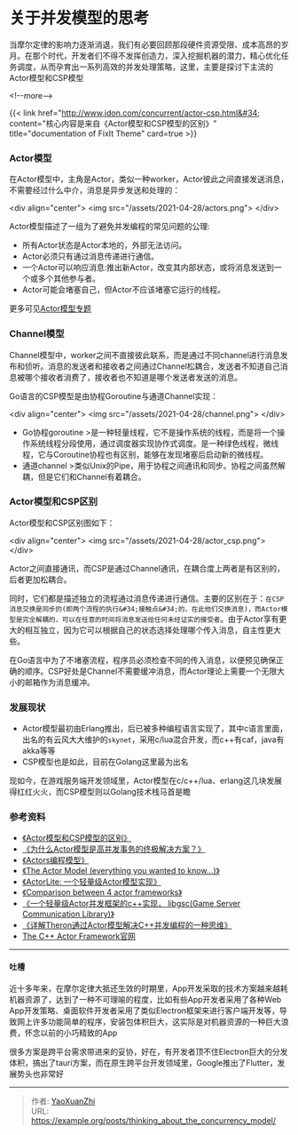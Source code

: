 # 关于并发模型的思考


当摩尔定律的影响力逐渐消退，我们有必要回顾那段硬件资源受限、成本高昂的岁月。在那个时代，开发者们不得不发挥创造力，深入挖掘机器的潜力，精心优化任务调度，从而孕育出一系列高效的并发处理策略，这里，主要是探讨下主流的Actor模型和CSP模型

&lt;!--more--&gt;

{{&lt; link href=&#34;http://www.jdon.com/concurrent/actor-csp.html&#34; content=&#34;核心内容是来自《Actor模型和CSP模型的区别》&#34; title=&#34;documentation of FixIt Theme&#34; card=true &gt;}}

### Actor模型
在Actor模型中，主角是Actor，类似一种worker，Actor彼此之间直接发送消息，不需要经过什么中介，消息是异步发送和处理的：

  &lt;div align=&#34;center&#34;&gt;
    &lt;img src=&#34;/assets/2021-04-28/actors.png&#34;&gt;
  &lt;/div&gt;

Actor模型描述了一组为了避免并发编程的常见问题的公理:

  - 所有Actor状态是Actor本地的，外部无法访问。
  - Actor必须只有通过消息传递进行通信。  
  - 一个Actor可以响应消息:推出新Actor，改变其内部状态，或将消息发送到一个或多个其他参与者。
  - Actor可能会堵塞自己，但Actor不应该堵塞它运行的线程。

更多可见[Actor模型专题](http://www.jdon.com/actors.html)

### Channel模型
Channel模型中，worker之间不直接彼此联系，而是通过不同channel进行消息发布和侦听。消息的发送者和接收者之间通过Channel松耦合，发送者不知道自己消息被哪个接收者消费了，接收者也不知道是哪个发送者发送的消息。

Go语言的CSP模型是由协程Goroutine与通道Channel实现：

  &lt;div align=&#34;center&#34;&gt;
    &lt;img src=&#34;/assets/2021-04-28/channel.png&#34;&gt;
  &lt;/div&gt;

  - Go协程goroutine
    &gt;是一种轻量线程，它不是操作系统的线程，而是将一个操作系统线程分段使用，通过调度器实现协作式调度。是一种绿色线程，微线程，它与Coroutine协程也有区别，能够在发现堵塞后启动新的微线程。
  - 通道channel
    &gt;类似Unix的Pipe，用于协程之间通讯和同步。协程之间虽然解耦，但是它们和Channel有着耦合。

### Actor模型和CSP区别
Actor模型和CSP区别图如下：

  &lt;div align=&#34;center&#34;&gt;
    &lt;img src=&#34;/assets/2021-04-28/actor_csp.png&#34;&gt;
  &lt;/div&gt;

Actor之间直接通讯，而CSP是通过Channel通讯，在耦合度上两者是有区别的，后者更加松耦合。

同时，它们都是描述独立的流程通过消息传递进行通信。主要的区别在于：`在CSP消息交换是同步的(即两个流程的执行&#34;接触点&#34;的，在此他们交换消息)，而Actor模型是完全解耦的，可以在任意的时间将消息发送给任何未经证实的接受者`。由于Actor享有更大的相互独立，因为它可以根据自己的状态选择处理哪个传入消息，自主性更大些。

在Go语言中为了不堵塞流程，程序员必须检查不同的传入消息，以便预见确保正确的顺序。CSP好处是Channel不需要缓冲消息，而Actor理论上需要一个无限大小的邮箱作为消息缓冲。

### 发展现状
  - Actor模型最初由Erlang推出，后已被多种编程语言实现了，其中c语言里面，出名的有云风大大维护的`skynet`，采用c/lua混合开发，而c&#43;&#43;有caf，java有akka等等
  - CSP模型也是如此，目前在Golang这里最为出名

现如今，在游戏服务端开发领域里，Actor模型在c/c&#43;&#43;/lua、erlang这几块发展得红红火火，而CSP模型则以Golang技术栈马首是瞻

### 参考资料
 - [《Actor模型和CSP模型的区别》](http://www.jdon.com/concurrent/actor-csp.html)
 - [《为什么Actor模型是高并发事务的终极解决方案？》](http://www.jdon.com/45728)
 - [《Actors编程模型》](https://www.jdon.com/actors.html)
 - [《The Actor Model (everything you wanted to know...)》](https://v.qq.com/x/page/c032075lfoq.html)
 - [《ActorLite: 一个轻量级Actor模型实现》](http://www.cnblogs.com/and_swordday/p/4113623.html)
 - [《Comparison between 4 actor frameworks》](http://doc.akka.io/docs/misc/Comparison_between_4_actor_frameworks.pdf)
 - [《一个轻量级Actor并发框架的c&#43;&#43;实现， libgsc(Game Server Communication Library)》](http://blog.csdn.net/xzwdev/article/details/40791387)
 - [《详解Theron通过Actor模型解决C&#43;&#43;并发编程的一种思维》](http://www.shenyongxiang.com/content-15232-1/)
 - [The C&#43;&#43; Actor Framework官网](https://www.actor-framework.org/)

---

#### 吐槽
近十多年来，在摩尔定律大抵还生效的时期里，App开发采取的技术方案越来越耗机器资源了，达到了一种不可理喻的程度，比如有些App开发者采用了各种Web App开发策略、桌面软件开发者采用了类似Electron框架来进行客户端开发等，导致网上许多功能简单的程序，安装包体积巨大，这实际是对机器资源的一种巨大浪费，怀念以前的小巧精致的App

很多方案是跨平台需求带进来的妥协，好在，有开发者顶不住Electron巨大的分发体积，搞出了tauri方案，而在原生跨平台开发领域里，Google推出了Flutter，发展势头也非常好

---

> 作者: [YaoXuanZhi](https://github.com/YaoXuanZhi)  
> URL: https://example.org/posts/thinking_about_the_concurrency_model/  

